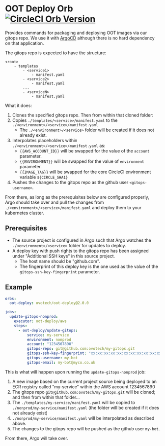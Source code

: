 OOT Deploy Orb [![CircleCI Orb Version](https://img.shields.io/badge/endpoint.svg?url=https://badges.circleci.io/orb/ovotech/oot-eks)](https://circleci.com/orbs/registry/orb/ovotech/oot-deploy)
=====================

Provides commands for packaging and deploying OOT images via our gitops repo. We use it with [ArgoCD](https://argoproj.github.io/argo-cd/) although
there is no hard dependency on that application. 

The gitops repo is expected to have the structure:

```
<root>
    - templates
        - <service1>
            - manifest.yaml
        - <service2>
            - manifest.yaml
        ...
        - <serviceN>
            - manifest.yaml
```

What it does:

1. Clones the specified gitops repo. Then from within that cloned folder:
2. Copies `./templates/<service>/manifest.yaml` to the `./<environment>/<service>/manifest.yaml`
    - The `./<environment>/<service>` folder will be created if it does not already exist.
3. Interpolates placeholders within  `./<environment>/<service>/manifest.yaml` as:
    - `{{AWS_ACCOUNT_ID}}` will be swapped for the value of the `account` parameter.
    - `{{ENVIRONMENT}}` will be swapped for the value of `environment` parameter.
    - `{{IMAGE_TAG}}` will be swapped for the core CircleCI environment variable `${CIRCLE_SHA1}`
4. Pushes the changes to the gitops repo as the github user `<gitops-username>`.

From there, as long as the prerequisites below are configured properly, Argo should take over and pull the changes from `./<environment>/<service>/manifest.yaml`
and deploy them to your kubernetes cluster.

Prerequisites
-------------
* The source project is configured in Argo such that Argo watches the `./<environment>/<service>` folder for updates to deploy.  
* A deploy key with push rights to the gitops repo has been assigned under "Additional SSH keys" in this source project.
    - The host name should be "github.com".
    - The fingerprint of this deploy key is the one used as the value of the `gitops-ssh-key-fingerprint` parameter.

Example
-------

```yaml
orbs:
  oot-deploy: ovotech/oot-deploy@2.0.0

jobs:
  update-gitops-nonprod:
    executor: oot-deploy/aws
    steps:
      - oot-deploy/update-gitops:
          service: my-service
          environment: nonprod
          account: "1234567890"
          gitops-repo: git@github.com:ovotech/my-gitops.git
          gitops-ssh-key-fingerprint: "xx:xx:xx:xx:xx:xx:xx:xx:xx:xx:xx:xx:xx:xx:xx:xx"
          gitops-username: my-bot
          gitops-email: my-bot@myco.co.uk
```

This is what will happen upon running the `update-gitops-nonprod` job:

1. A new image based on the current project source being deployed to an ECR registry called "my-service" within the AWS account 1234567890
2. The gitops repo `git@github.com:ovotech/my-gitops.git` will be cloned; and then from within that folder...
3. The `./templates/my-service/manifest.yaml` will be copied to `./nonprod/my-service/manifest.yaml` (the folder will be created if it does not already exist)
4. `./nonprod/my-service/manifest.yaml` will be interpolated as described above.
5. The changes to the gitops repo will be pushed as the github user `my-bot`.

From there, Argo will take over. 